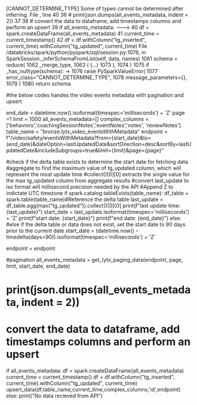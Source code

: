 [CANNOT_DETERMINE_TYPE] Some of types cannot be determined after inferring.
File <command-310280906947065>, line 40
     36 # print(json.dumps(all_events_metadata, indent = 2))
     37 
     38 # convert the data to dataframe, add timestamps columns and perform an upsert
     39 if all_events_metadata:
---> 40     df = spark.createDataFrame(all_events_metadata) 
     41     current_time = current_timestamp()
     42     df = df.withColumn("tg_inserted", current_time).withColumn("tg_updated", current_time)
File /databricks/spark/python/pyspark/sql/session.py:1076, in SparkSession._inferSchemaFromList(self, data, names)
   1061 schema = reduce(
   1062     _merge_type,
   1063     (
   (...)
   1073     ),
   1074 )
   1075 if _has_nulltype(schema):
-> 1076     raise PySparkValueError(
   1077         error_class="CANNOT_DETERMINE_TYPE",
   1078         message_parameters={},
   1079     )
   1080 return schema


#the below codes handes the video events metadata with pagination and upsert

end_date = datetime.now().isoformat(timespec='milliseconds') + 'Z'
page =1
limit = 1000
all_events_metadata=[]
complex_columns = ['behaviors','coachingSessionNotes','eventNotes','notes', 'reviewNotes'] 
table_name = "bronze.lytx_video_eventsWithMetadata"
endpoint = f"/video/safety/eventsWithMetadata?from={start_date}&to={end_date}&dateOption=lastUpdatedDate&sortDirection=desc&sortBy=lastUpdatedDate&includeSubgroups=true&limit={limit}&page={page}"




#check if the delta table exists to determine the start date  for fetching data
#aggregate to find the maximum value of tg_updated column, which will represent the most update time
#collect()[0][0] extracts the single value for the max tg_updated column from aggregate results
#convert last_update to iso format will millisecond precision needed by the API
#Append Z to indictate UTC timezone
if spark.catalog.tableExists(table_name):
    df_table = spark.table(table_name)#Reference the delta table
    last_update = df_table.agg(max("tg_updated")).collect()[0][0]
    print(f"last update time: {last_update}")
    start_date = last_update.isoformat(timespec='milliseconds') + 'Z'
    print(f"start date: {start_date}")
    print(f"end date: {end_date}")
else:
    #else if the delta table or data does not exist, set the start date to 90 days prior to the current date
    start_date = (datetime.now() - timedelta(days=90)).isoformat(timespec='milliseconds') + 'Z'

endpoint = endpoint



#pagination
all_events_metadata = get_lytx_paging_data(endpoint, page, limit, start_date, end_date)
# print(json.dumps(all_events_metadata, indent = 2))

# convert the data to dataframe, add timestamps columns and perform an upsert
if all_events_metadata:
    df = spark.createDataFrame(all_events_metadata) 
    current_time = current_timestamp()
    df = df.withColumn("tg_inserted", current_time).withColumn("tg_updated", current_time)
    upsert_data(df,table_name,current_time,complex_columns,'id',endpoint)
else:
    print("No data recieved from API")
